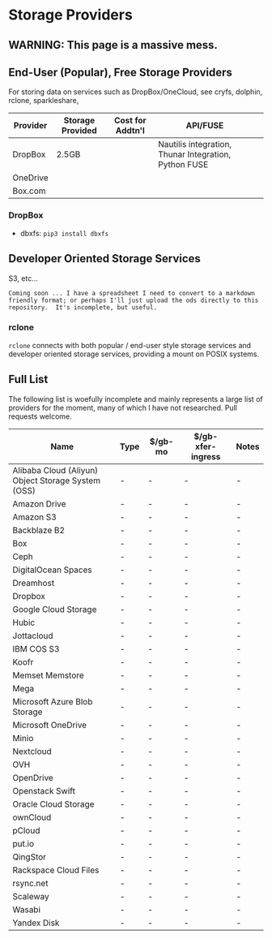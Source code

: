 # Storage Providers

## WARNING: This page is a massive mess.

## End-User (Popular), Free Storage Providers

For storing data on services such as DropBox/OneCloud, see cryfs, dolphin, rclone, sparkleshare, 

| Provider | Storage Provided | Cost for Addtn'l | API/FUSE                                              |      |
| -------- | ---------------- | ---------------- | ----------------------------------------------------- | ---- |
| DropBox  | 2.5GB            |                  | Nautilis integration, Thunar Integration, Python FUSE |      |
| OneDrive |                  |                  |                                                       |      |
| Box.com  |                  |                  |                                                       |      |

### DropBox

- dbxfs: `pip3 install dbxfs`

## Developer Oriented Storage Services

S3, etc…

```
Coming soon ... I have a spreadsheet I need to convert to a markdown friendly format; or perhaps I'll just upload the ods directly to this repository.  It's incomplete, but useful.
```

### rclone

`rclone` connects with both popular / end-user style storage services and developer oriented storage services, providing a mount on POSIX systems.

## Full List

The following list is woefully incomplete and mainly represents a large list of providers for the moment, many of which I have not researched.  Pull requests welcome.

| Name | Type | $/gb-mo | $/gb-xfer-ingress | Notes |
| ---- | ---- | ------------ | --------- | ----- |
| Alibaba Cloud (Aliyun) Object Storage System (OSS)  | - | - | - | - |
| Amazon Drive                                       | - | - | - | - |
| Amazon S3 | - | - | - | - |
| Backblaze B2 | - | - | - | - |
| Box | - | - | - | - |
| Ceph | - | - | - | - |
| DigitalOcean Spaces | - | - | - | - |
| Dreamhost | - | - | - | - |
| Dropbox | - | - | - | - |
| Google Cloud Storage | - | - | - | - |
| Hubic | - | - | - | - |
| Jottacloud | - | - | - | - |
| IBM COS S3 | - | - | - | - |
| Koofr | - | - | - | - |
| Memset Memstore | - | - | - | - |
| Mega | - | - | - | - |
| Microsoft Azure Blob Storage | - | - | - | - |
| Microsoft OneDrive | - | - | - | - |
| Minio | - | - | - | - |
| Nextcloud | - | - | - | - |
| OVH | - | - | - | - |
| OpenDrive | - | - | - | - |
| Openstack Swift | - | - | - | - |
| Oracle Cloud Storage | - | - | - | - |
| ownCloud | - | - | - | - |
| pCloud | - | - | - | - |
| put.io | - | - | - | - |
| QingStor | - | - | - | - |
| Rackspace Cloud Files | - | - | - | - |
| rsync.net | - | - | - | - |
| Scaleway | - | - | - | - |
| Wasabi | - | - | - | - |
| Yandex Disk    | - | - | - | - |
